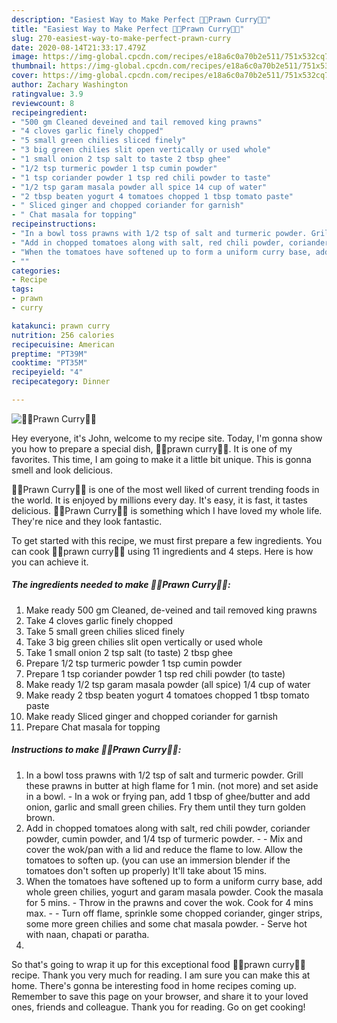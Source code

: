 ```yaml
---
description: "Easiest Way to Make Perfect 🍲🍤Prawn Curry🍤🍲"
title: "Easiest Way to Make Perfect 🍲🍤Prawn Curry🍤🍲"
slug: 270-easiest-way-to-make-perfect-prawn-curry
date: 2020-08-14T21:33:17.479Z
image: https://img-global.cpcdn.com/recipes/e18a6c0a70b2e511/751x532cq70/🍲🍤prawn-curry🍤🍲-recipe-main-photo.jpg
thumbnail: https://img-global.cpcdn.com/recipes/e18a6c0a70b2e511/751x532cq70/🍲🍤prawn-curry🍤🍲-recipe-main-photo.jpg
cover: https://img-global.cpcdn.com/recipes/e18a6c0a70b2e511/751x532cq70/🍲🍤prawn-curry🍤🍲-recipe-main-photo.jpg
author: Zachary Washington
ratingvalue: 3.9
reviewcount: 8
recipeingredient:
- "500 gm Cleaned deveined and tail removed king prawns"
- "4 cloves garlic finely chopped"
- "5 small green chilies sliced finely"
- "3 big green chilies slit open vertically or used whole"
- "1 small onion 2 tsp salt to taste 2 tbsp ghee"
- "1/2 tsp turmeric powder 1 tsp cumin powder"
- "1 tsp coriander powder 1 tsp red chili powder to taste"
- "1/2 tsp garam masala powder all spice 14 cup of water"
- "2 tbsp beaten yogurt 4 tomatoes chopped 1 tbsp tomato paste"
- " Sliced ginger and chopped coriander for garnish"
- " Chat masala for topping"
recipeinstructions:
- "In a bowl toss prawns with 1/2 tsp of salt and turmeric powder. Grill these prawns in butter at high flame for 1 min. (not more) and set aside in a bowl. In a wok or frying pan, add 1 tbsp of ghee/butter and add onion, garlic and small green chilies. Fry them until they turn golden brown."
- "Add in chopped tomatoes along with salt, red chili powder, coriander powder, cumin powder, and 1/4 tsp of turmeric powder.  Mix and cover the wok/pan with a lid and reduce the flame to low. Allow the tomatoes to soften up. (you can use an immersion blender if the tomatoes don&#39;t soften up properly) It&#39;ll take about 15 mins."
- "When the tomatoes have softened up to form a uniform curry base, add whole green chilies, yogurt and garam masala powder. Cook the masala for 5 mins. Throw in the prawns and cover the wok. Cook for 4 mins max.  Turn off flame, sprinkle some chopped coriander, ginger strips, some more green chilies and some chat masala powder. Serve hot with naan, chapati or paratha."
- ""
categories:
- Recipe
tags:
- prawn
- curry

katakunci: prawn curry 
nutrition: 256 calories
recipecuisine: American
preptime: "PT39M"
cooktime: "PT35M"
recipeyield: "4"
recipecategory: Dinner

---
```



![🍲🍤Prawn Curry🍤🍲](https://img-global.cpcdn.com/recipes/e18a6c0a70b2e511/751x532cq70/🍲🍤prawn-curry🍤🍲-recipe-main-photo.jpg)

Hey everyone, it's John, welcome to my recipe site. Today, I'm gonna show you how to prepare a special dish, 🍲🍤prawn curry🍤🍲. It is one of my favorites. This time, I am going to make it a little bit unique. This is gonna smell and look delicious.

🍲🍤Prawn Curry🍤🍲 is one of the most well liked of current trending foods in the world. It is enjoyed by millions every day. It's easy, it is fast, it tastes delicious. 🍲🍤Prawn Curry🍤🍲 is something which I have loved my whole life. They're nice and they look fantastic.




To get started with this recipe, we must first prepare a few ingredients. You can cook 🍲🍤prawn curry🍤🍲 using 11 ingredients and 4 steps. Here is how you can achieve it.

<!--inarticleads1-->

##### The ingredients needed to make 🍲🍤Prawn Curry🍤🍲:

1. Make ready 500 gm Cleaned, de-veined and tail removed king prawns
1. Take 4 cloves garlic finely chopped
1. Take 5 small green chilies sliced finely
1. Take 3 big green chilies slit open vertically or used whole
1. Take 1 small onion 2 tsp salt (to taste) 2 tbsp ghee
1. Prepare 1/2 tsp turmeric powder 1 tsp cumin powder
1. Prepare 1 tsp coriander powder 1 tsp red chili powder (to taste)
1. Make ready 1/2 tsp garam masala powder (all spice) 1/4 cup of water
1. Make ready 2 tbsp beaten yogurt 4 tomatoes chopped 1 tbsp tomato paste
1. Make ready  Sliced ginger and chopped coriander for garnish
1. Prepare  Chat masala for topping




<!--inarticleads2-->

##### Instructions to make 🍲🍤Prawn Curry🍤🍲:

1. In a bowl toss prawns with 1/2 tsp of salt and turmeric powder. Grill these prawns in butter at high flame for 1 min. (not more) and set aside in a bowl. - In a wok or frying pan, add 1 tbsp of ghee/butter and add onion, garlic and small green chilies. Fry them until they turn golden brown.
1. Add in chopped tomatoes along with salt, red chili powder, coriander powder, cumin powder, and 1/4 tsp of turmeric powder. -  - Mix and cover the wok/pan with a lid and reduce the flame to low. Allow the tomatoes to soften up. (you can use an immersion blender if the tomatoes don&#39;t soften up properly) It&#39;ll take about 15 mins.
1. When the tomatoes have softened up to form a uniform curry base, add whole green chilies, yogurt and garam masala powder. Cook the masala for 5 mins. - Throw in the prawns and cover the wok. Cook for 4 mins max. -  - Turn off flame, sprinkle some chopped coriander, ginger strips, some more green chilies and some chat masala powder. - Serve hot with naan, chapati or paratha.
1. 




So that's going to wrap it up for this exceptional food 🍲🍤prawn curry🍤🍲 recipe. Thank you very much for reading. I am sure you can make this at home. There's gonna be interesting food in home recipes coming up. Remember to save this page on your browser, and share it to your loved ones, friends and colleague. Thank you for reading. Go on get cooking!
